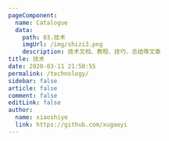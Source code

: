 ```yaml
---
pageComponent:
  name: Catalogue
  data:
    path: 03.技术
    imgUrl: /img/shizi3.png
    description: 技术文档、教程、技巧、总结等文章
title: 技术
date: 2020-03-11 21:50:55
permalink: /technology/
sidebar: false
article: false
comment: false
editLink: false
author:
  name: xiaoshiye
  link: https://github.com/xugaoyi
---
```

